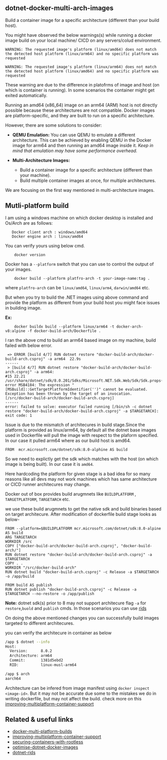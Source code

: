 ## dotnet-docker-multi-arch-images
Build a container image for a specific architecture (different than your build host).

You might have observed the below warnings(s) while running a docker image build on your local machine/ CICD on any servers/colud environment.

```console
WARNING: The requested image's platform (linux/amd64) does not match the detected host platform (linux/arm64) and no specific platform was requested
```

```console
WARNING: The requested image's platform (linux/arm64) does not match the detected host platform (linux/amd64) and no specific platform was requested
```

These warning are due to the difference in platofrms of image and host (on which is container is running). In some scenarios the container might get exited automatically.

Running an amd64 (x86_64) image on an arm64 (ARM) host is not directly possible because these architectures are not compatible. Docker images are platform-specific, and they are built to run on a specific architecture.

However, there are some solutions to consider:

- **QEMU Emulation:** You can use QEMU to emulate a different architecture. This can be achieved by enabling QEMU in the Docker image for arm64 and then running an amd64 image inside it.
*Keep in mind that emulation may have some performance overhead.*

- **Multi-Architecture Images:** 
  - Build a container image for a specific architecture (different than your machine).
  - Build multiple container images at once, for multiple architectures.

We are focusing on the first way mentioned in multi-architecture images.

## Mutli-platform build

I am using a windows machine on which docker desktop is installed and Os/Arch are as follows:
```console
   Docker client arch : windows/amd64
   Docker engine arch : linux/amd64
```

You can verify yours using below cmd.

```console 
    docker version
```
Docker has a ```--platform``` switch that you can use to control the output of your images.

```console 
    docker build --platform platfro-arch -t your-image-name:tag .
```
where ```platfro-arch``` can be ```linux/amd64```, ```linux/arm4```, ```darwin/amd64``` etc.

But when you try to build the .NET images using above command and provide the platform as different from your build host you might face issues in building image.

**Ex:**

```console 
    docker buildx build --platform linux/arm64 -t docker-arch-v8:alpine -f docker-build-arch/Dockerfile .
```
I ran the above cmd to build an arm64 based image on my machine, build failed with below error.

```
 => ERROR [build 4/7] RUN dotnet restore "docker-build-arch/docker-build-arch.csproj" -a arm64  22.9s
------
 > [build 4/7] RUN dotnet restore "docker-build-arch/docker-build-arch.csproj" -a arm64:
#15 22.21 /usr/share/dotnet/sdk/8.0.201/Sdks/Microsoft.NET.Sdk.Web/Sdk/Sdk.props(18,50): error MSB4184: The expression "[MSBuild]::GetTargetPlatformIdentifier('')" cannot be evaluated. Exception has been thrown by the target of an invocation. [/src/docker-build-arch/docker-build-arch.csproj]
------
error: failed to solve: executor failed running [/bin/sh -c dotnet restore "docker-build-arch/docker-build-arch.csproj" -a $TARGETARCH]: exit code: 1
```
Issue is due to the mismatch of architecures in build stage.Since the platform is provided as linux/arm64, by default all the dotnet base images used in Dockerfile will pull the image with respect to the plaform specified. In our case it pulled arm64 where as our build host is amd64.

```
FROM  mcr.microsoft.com/dotnet/sdk:8.0-alphine AS build
```

So we need to explictly get the sdk which matches with the host (on which image is being built). In our case it is ```amd64```.

Here hardcoding the platform for given stage is a bad idea for so many reasons like all devs may not work machines which has same architecture or CICD runner architecures may change.

Docker out of box provides build arugmnets like ```BUILDPLATFORM``` ,```
TARGETPLATFORM```, ```TARGETARCH``` etc.

we use these build arugmnets to get the native sdk and build binaries based on target architecure.
After modification of dockerfile build stage looks as below-

```
FROM --platform=$BUILDPLATFORM mcr.microsoft.com/dotnet/sdk:8.0-alpine AS build
ARG TARGETARCH
WORKDIR /src
COPY ["docker-build-arch/docker-build-arch.csproj", "docker-build-arch/"]
RUN dotnet restore "docker-build-arch/docker-build-arch.csproj" -a $TARGETARCH
COPY . .
WORKDIR "/src/docker-build-arch"
RUN dotnet build "docker-build-arch.csproj" -c Release -a $TARGETARCH  -o /app/build

FROM build AS publish
RUN dotnet publish "docker-build-arch.csproj" -c Release -a $TARGETARCH --no-restore -o /app/publish
```

**Note:**  dotnet sdk(s) prior to 8 may not support  architecure flag 
```-a``` for  ```restore```,```buold``` and ```publish``` cmds. In those scenarios you can use [rids](https://learn.microsoft.com/en-us/dotnet/core/rid-catalog)

On doing the above mentioned changes you can successfully build images targeted to different architecures.

you can verify the architecure in container as below

```bash
/app $ dotnet --info
Host:
  Version:      8.0.2
  Architecture: arm64
  Commit:       1381d5ebd2
  RID:          linux-musl-arm64
```
```bash
/app $ arch
aarch64
```

Architecture can be infered from image manifest using ```docker inspect <image-id>```. But it may not be accurate due some to the mistakes we do in writing dockerfile, but may not affect the build. check more on this [improving-multiplatform-container-support](https://devblogs.microsoft.com/dotnet/improving-multiplatform-container-support/)

## Related & useful links
- [docker-multi-platform-builds](https://docs.docker.com/build/building/multi-platform/)
- [improving-multiplatform-container-support](https://devblogs.microsoft.com/dotnet/improving-multiplatform-container-support/)
- [securing-containers-with-rootless](https://devblogs.microsoft.com/dotnet/securing-containers-with-rootless/)
- [optimise-dotnet-docker-images](https://www.hanselman.com/blog/optimizing-aspnet-core-docker-image-sizes)
- [dotnet-rids](https://learn.microsoft.com/en-us/dotnet/core/rid-catalog)